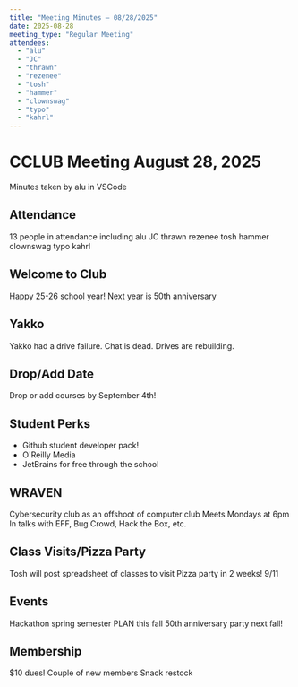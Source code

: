 ```yaml
---
title: "Meeting Minutes – 08/28/2025"
date: 2025-08-28
meeting_type: "Regular Meeting"
attendees:
  - "alu"
  - "JC"
  - "thrawn"
  - "rezenee"
  - "tosh"
  - "hammer"
  - "clownswag"
  - "typo"
  - "kahrl"
---
```


# CCLUB Meeting August 28, 2025

Minutes taken by alu in VSCode

## Attendance
13 people in attendance including alu JC thrawn rezenee tosh hammer clownswag typo kahrl

## Welcome to Club

Happy 25-26 school year! 
Next year is 50th anniversary

## Yakko

Yakko had a drive failure. Chat is dead. Drives are rebuilding.

## Drop/Add Date

Drop or add courses by September 4th!

## Student Perks

- Github student developer pack!
- O'Reilly Media
- JetBrains for free through the school 

## WRAVEN

Cybersecurity club as an offshoot of computer club
Meets Mondays at 6pm
In talks with EFF, Bug Crowd, Hack the Box, etc.

## Class Visits/Pizza Party

Tosh will post spreadsheet of classes to visit
Pizza party in 2 weeks! 9/11

## Events

Hackathon spring semester
PLAN this fall
50th anniversary party next fall!

## Membership

$10 dues! 
Couple of new members
Snack restock 